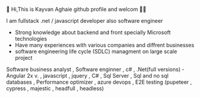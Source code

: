 👋 Hi,This is Kayvan Aghaie github profile and welcom 🤚🤚
  
I am fullstack .net / javascript developer also software engineer 
-  Strong knowledge about backend and front specially Microsoft technologies 
-  Have many experiences with various companies and diffrent businesses 
-  software engineering life cycle (SDLC) managment on large scale project

Software business analyst , Software enginner , c# , .Net(full versions) - Angular 2x v. , javascript , jquery , C# , Sql Server , Sql and no sql databases
, Performance optimizer , azure devops , E2E testing (pupeteer , cypress , majestic , headfull , headless)

